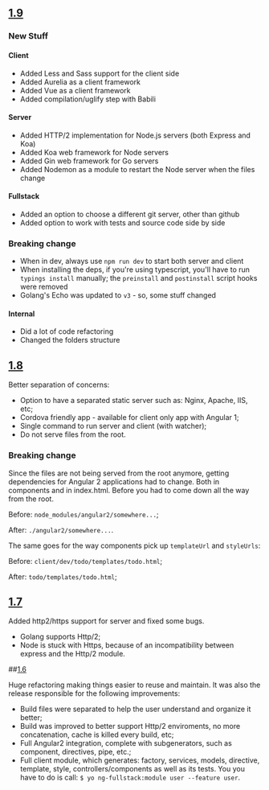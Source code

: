 ## [1.9](https://github.com/ericmdantas/generator-ng-fullstack/releases/tag/v1.9.0)

### New Stuff

#### Client

- Added Less and Sass support for the client side
- Added Aurelia as a client framework
- Added Vue as a client framework
- Added compilation/uglify step with Babili


#### Server

- Added HTTP/2 implementation for Node.js servers (both Express and Koa)
- Added Koa web framework for Node servers
- Added Gin web framework for Go servers
- Added Nodemon as a module to restart the Node server when the files change


#### Fullstack

- Added an option to choose a different git server, other than github
- Added option to work with tests and source code side by side


### Breaking change

- When in dev, always use `npm run dev` to start both server and client
- When installing the deps, if you're using typescript, you'll have to run `typings install` manually; the `preinstall` and `postinstall` script hooks were removed
- Golang's Echo was updated to `v3` - so, some stuff changed

#### Internal

- Did a lot of code refactoring
- Changed the folders structure

## [1.8](https://github.com/ericmdantas/generator-ng-fullstack/releases/tag/v1.8.0)

Better separation of concerns:

- Option to have a separated static server such as: Nginx, Apache, IIS, etc;
- Cordova friendly app - available for client only app with Angular 1;
- Single command to run server and client (with watcher);
- Do not serve files from the root.

### Breaking change

Since the files are not being served from the root anymore, getting dependencies for Angular 2 applications had to change. Both in components and in index.html. Before you had to come down all the way from the root.

Before: `node_modules/angular2/somewhere...`;

After: `./angular2/somewhere...`.

The same goes for the way components pick up `templateUrl` and `styleUrls`:

Before: `client/dev/todo/templates/todo.html`;

After: `todo/templates/todo.html`;


## [1.7](https://github.com/ericmdantas/generator-ng-fullstack/releases/tag/v1.7.0)

Added http2/https support for server and fixed some bugs.

- Golang supports Http/2;
- Node is stuck with Https, because of an incompatibility between express and the Http/2 module.

##[1.6](https://github.com/ericmdantas/generator-ng-fullstack/releases/tag/v1.6.0)

Huge refactoring making things easier to reuse and maintain. It was also the release responsible for the following improvements:

- Build files were separated to help the user understand and organize it better;
- Build was improved to better support Http/2 enviroments, no more concatenation, cache is killed every build, etc;
- Full Angular2 integration, complete with subgenerators, such as component, directives, pipe, etc.;
- Full client module, which generates: factory, services, models, directive, template, style, controllers/components as well as its tests. You you have to do is call: `$ yo ng-fullstack:module user --feature user`.
